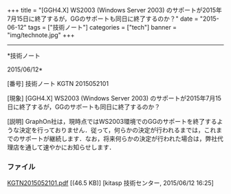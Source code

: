 ﻿+++
title = "[GGH4.X] WS2003 (Windows Server 2003) のサポートが2015年7月15日に終了するが，GGのサポートも同日に終了するのか？"
date = "2015-06-12"
tags = ["技術ノート"]
categories = ["tech"]
banner = "img/technote.jpg"
+++

-----------------------------------------------------------------------------------------------------------------------------

*技術ノート

2015/06/12*


[番号]
技術ノート KGTN 2015052101

[現象]
[GGH4.X] WS2003 (Windows Server 2003)
のサポートが2015年7月15日に終了するが，GGのサポートも同日に終了するのか？

[説明]
GraphOn社は，現時点ではWS2003環境でのGGのサポートを終了するような決定を行っておりません．従って，何らかの決定が行われるまでは，これまでのサポートが継続します．なお，将来何らかの決定が行われた場合は，弊社代理店を通して速やかにお知らせします．


### ファイル

 
 


[KGTN2015052101.pdf](http://techreport.kitasp.net/attachments/download/1910/KGTN2015052101.pdf)
 [(46.5 KB)] [kitasp 技術センター, 2015/06/12
16:25]


 


 

